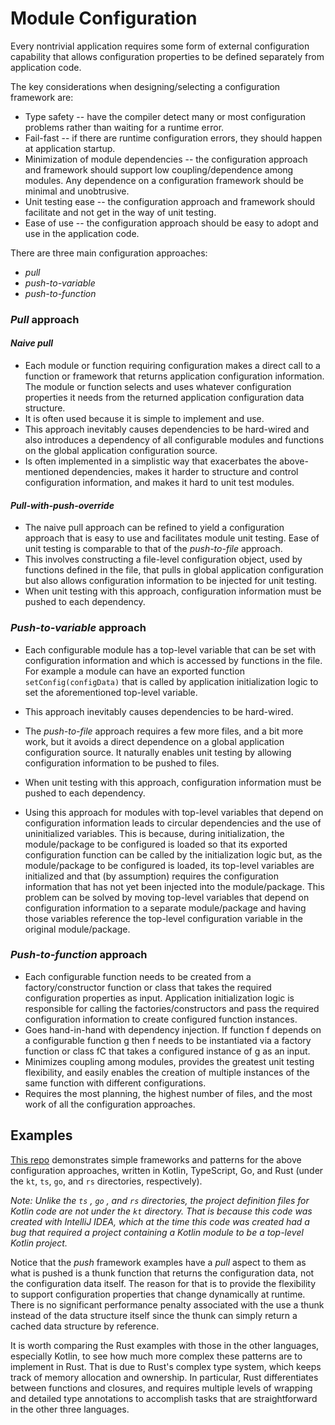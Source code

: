 # Module Configuration

Every nontrivial application requires some form of external configuration capability that allows configuration properties to be defined separately from application code.

The key considerations when designing/selecting a configuration framework are:

- Type safety -- have the compiler detect many or most configuration problems rather than waiting for a runtime error.
- Fail-fast -- if there are runtime configuration errors, they should happen at application startup.
- Minimization of module dependencies -- the configuration approach and framework should support low coupling/dependence among modules. Any dependence on a configuration framework should be minimal and unobtrusive.
- Unit testing ease -- the configuration approach and framework should facilitate and not get in the way of unit testing.
- Ease of use -- the configuration approach should be easy to adopt and use in the application code.

There are three main configuration approaches:

- *pull*
- *push-to-variable*
- *push-to-function*

### _Pull_ approach

#### *Naive pull*

- Each module or function requiring configuration makes a direct call to a function or framework that returns application configuration information. The module or function selects and uses whatever configuration properties it needs from the returned application configuration data structure.
- It is often used because it is simple to implement and use.
- This approach inevitably causes dependencies to be hard-wired and also introduces a dependency of all configurable modules and functions on the global application configuration source.
- Is often implemented in a simplistic way that exacerbates the above-mentioned dependencies, makes it harder to structure and control configuration information, and makes it hard to unit test modules.

#### *Pull-with-push-override*

- The naive pull approach can be refined to yield a configuration approach that is easy to use and facilitates module unit testing. Ease of unit testing is comparable to that of the *push-to-file* approach.
- This involves constructing a file-level configuration object, used by functions defined in the file, that pulls in global application configuration but also allows configuration information to be injected for unit testing.
- When unit testing with this approach, configuration information must be pushed to each dependency. 

### *Push-to-variable* approach

- Each configurable module has a top-level variable that can be set with configuration information and which is accessed by functions in the file. For example a module can have an exported function `setConfig(configData)` that is called by application initialization logic to set the aforementioned top-level variable.
- This approach inevitably causes dependencies to be hard-wired.
- The *push-to-file* approach requires a few more files, and a bit more work, but it avoids a direct dependence on a global application configuration source. It naturally enables unit testing by allowing configuration information to be pushed to files. 
- When unit testing with this approach, configuration information must be pushed to each dependency. 

- Using this approach for modules with top-level variables that depend on configuration information leads to circular dependencies and the use of uninitialized variables. This is because, during initialization, the module/package to be configured is loaded so that its exported configuration function can be called by the initialization logic but, as the module/package to be configured is loaded, its top-level variables are initialized and that (by assumption) requires the configuration information that has not yet been injected into the module/package. This problem can be solved by moving top-level variables that depend on configuration information to a separate module/package and having those variables reference the top-level configuration variable in the original module/package.

### **_Push-to-function_** approach

- Each configurable function needs to be created from a factory/constructor function or class that takes the required configuration properties as input. Application initialization logic is responsible for calling the factories/constructors and pass the required configuration information to create configured function instances.
- Goes hand-in-hand with dependency injection. If function f depends on a configurable function g then f needs to be instantiated via a factory function or class fC that takes a configured instance of g as an input.
- Minimizes coupling among modules, provides the greatest unit testing flexibility, and easily enables the creation of multiple instances of the same function with different configurations.
- Requires the most planning, the highest number of files, and the most work of all the configuration approaches.

## Examples

[This repo](https://github.com/pvillela/module-config) demonstrates simple frameworks and patterns for the above configuration approaches, written in Kotlin, TypeScript, Go, and Rust (under the `kt`, `ts`, `go`, and `rs` directories, respectively).

_Note: Unlike the `ts` , `go` , and `rs` directories, the project definition files for Kotlin code are not under the `kt` directory. That is because this code was created with IntelliJ IDEA, which at the time this code was created had a bug that required a project containing a Kotlin module to be a top-level Kotlin project._

Notice that the _push_ framework examples have a _pull_ aspect to them as what is pushed is a thunk function that returns the configuration data, not the configuration data itself. The reason for that is to provide the flexibility to support configuration properties that change dynamically at runtime. There is no significant performance penalty associated with the use a thunk instead of the data structure itself since the thunk can simply return a cached data structure by reference.

It is worth comparing the Rust examples with those in the other languages, especially Kotlin, to see how much more complex these patterns are to implement in Rust. That is due to Rust's complex type system, which keeps track of memory allocation and ownership. In particular, Rust differentiates between functions and closures, and requires multiple levels of wrapping and detailed type annotations to accomplish tasks that are straightforward in the other three languages.
